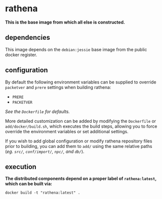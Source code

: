 
# rathena

**This is the base image from which all else is constructed.**


## dependencies

This image depends on the `debian:jessie` base image from the public docker register.


## configuration

By default the following environment variables can be supplied to override `packetver` and `prere` settings when building rathena:

- `PRERE`
- `PACKETVER`

_See the `Dockerfile` for defaults._

More detailed customization can be added by modifying the `Dockerfile` or `add/docker/build.sh`, which executes the build steps, allowing you to force override the environment variables or set additional settings.

If you wish to add global configuration or modify rathena repository files prior to building, you can add them to `add/` using the same relative paths (_eg. `src/`, `conf/import/`, `npc/`, and `db/`_).


## execution

**The distributed components depend on a proper label of `rathena:latest`, which can be built via:**

	docker build -t "rathena:latest" .
